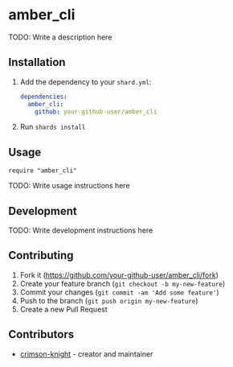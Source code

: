 # amber_cli

TODO: Write a description here

## Installation

1. Add the dependency to your `shard.yml`:

   ```yaml
   dependencies:
     amber_cli:
       github: your-github-user/amber_cli
   ```

2. Run `shards install`

## Usage

```crystal
require "amber_cli"
```

TODO: Write usage instructions here

## Development

TODO: Write development instructions here

## Contributing

1. Fork it (<https://github.com/your-github-user/amber_cli/fork>)
2. Create your feature branch (`git checkout -b my-new-feature`)
3. Commit your changes (`git commit -am 'Add some feature'`)
4. Push to the branch (`git push origin my-new-feature`)
5. Create a new Pull Request

## Contributors

- [crimson-knight](https://github.com/your-github-user) - creator and maintainer
